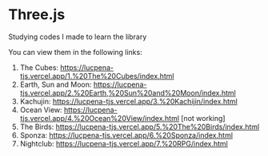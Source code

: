 # Three.js
Studying codes I made to learn the library

You can view them in the following links:

1. The Cubes: https://lucpena-tjs.vercel.app/1.%20The%20Cubes/index.html
2. Earth, Sun and Moon: https://lucpena-tjs.vercel.app/2.%20Earth,%20Sun%20and%20Moon/index.html
3. Kachujin: https://lucpena-tjs.vercel.app/3.%20Kachijin/index.html
4. Ocean View: https://lucpena-tjs.vercel.app/4.%20Ocean%20View/index.html [not working]
5. The Birds: https://lucpena-tjs.vercel.app/5.%20The%20Birds/index.html
6. Sponza: https://lucpena-tjs.vercel.app/6.%20Sponza/index.html
7. Nightclub: https://lucpena-tjs.vercel.app/7.%20RPG/index.html
